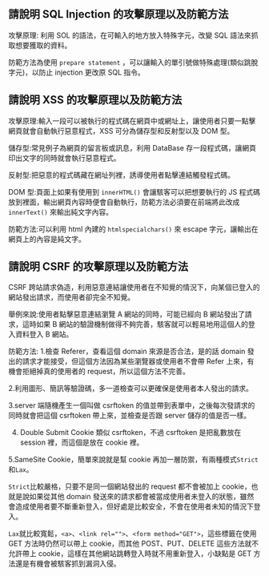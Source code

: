 ## 請說明 SQL Injection 的攻擊原理以及防範方法

攻擊原理: 利用 SOL 的語法，在可輸入的地方放入特殊字元，改變 SQL 語法來抓取想要獲取的資料。

防範方法為使用 `prepare statement` ，可以讓輸入的單引號做特殊處理(類似跳脫字元)，以防止 injection 更改原 SQL 指令。

## 請說明 XSS 的攻擊原理以及防範方法

攻擊原理:輸入一段可以被執行的程式碼在網頁中或網址上，讓使用者只要一點擊網頁就會自動執行惡意程式，XSS 可分為儲存型和反射型以及 DOM 型。

儲存型:常見例子為網頁的留言板或訊息，利用 DataBase 存一段程式碼，讓網頁印出文字的同時就會執行惡意程式。

反射型:把惡意的程式碼藏在網址列裡，誘導使用者點擊連結觸發程式碼。

DOM 型:頁面上如果有使用到 `innerHTML()` 會讓駭客可以把想要執行的 JS 程式碼放到裡面，輸出網頁內容時便會自動執行，防範方法必須要在前端將此改成 `innerText()` 來輸出純文字內容。

防範方法:可以利用 html 內建的 `htmlspecialchars()` 來 escape 字元，讓輸出在網頁上的內容是純文字。 

## 請說明 CSRF 的攻擊原理以及防範方法

CSRF 跨站請求偽造，利用惡意連結讓使用者在不知覺的情況下，向某個已登入的網站發出請求，而使用者卻完全不知覺。

舉例來說:使用者點擊惡意連結瀏覽 A 網站的同時，可能已經向 B 網站發出了請求，這時如果 B 網站的驗證機制做得不夠完善，駭客就可以輕易地用這個人的登入資料登入 B 網站。

防範方法:
1.檢查 Referer，查看這個 domain 來源是否合法，是的話 domain 發出的請求才能接受，但這個方法因為某些瀏覽器或使用者不會帶 Refer 上來，有機會拒絕掉真的使用者的 request，所以這個方法不完善。

2.利用圖形、簡訊等驗證碼，多一道檢查可以更確保是使用者本人發出的請求。

3.server 端隨機產生一個叫做 csrftoken 的值並帶到表單中，之後每次發請求的同時就會把這個 csrftoken 帶上來，並檢查是否跟 server 儲存的值是否一樣。

4. Double Submit Cookie 類似 csrftoken，不過 csrftoken 是把亂數放在 session 裡，而這個是放在 cookie 裡。

5.SameSite Cookie，簡單來說就是幫 cookie 再加一層防禦，有兩種模式`Strict`和`Lax`。

`Strict`比較嚴格，只要不是同一個網站發出的 request 都不會被加上 cookie，也就是說如果從其他 domain 發送來的請求都會被當成使用者未登入的狀態，雖然會造成使用者要不斷重新登入，但好處是比較安全，不會在使用者未知的情況下登入。

`Lax`就比較寬鬆，`<a>`、`<link rel="">`、`<form method="GET">`，這些標籤在使用 GET 方法時仍然可以帶上 cookie，而其他 POST、PUT、DELETE 這些方法就不允許帶上 cookie，這樣在其他網站跳轉登入時就不用重新登入，小缺點是 GET 方法還是有機會被駭客抓到漏洞入侵。 
